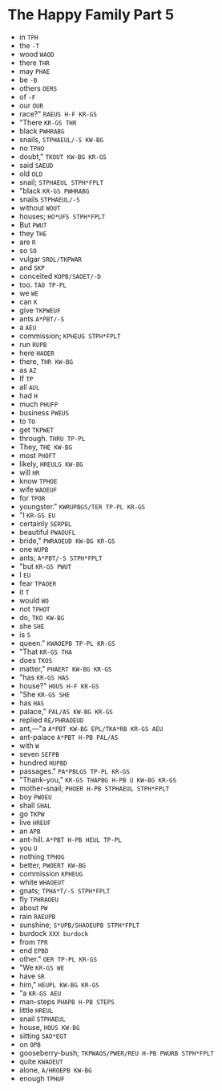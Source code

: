 # The Happy Family Part 5

* in `TPH`
* the `-T`
* wood `WAOD`
* there `THR`
* may `PHAE`
* be `-B`
* others `OERS`
* of `-F`
* our `OUR`
* race?" `RAEUS H-F KR-GS`
* "There `KR-GS THR`
* black `PWHRABG`
* snails, `STPHAEUL/-S KW-BG`
* no `TPHO`
* doubt," `TKOUT KW-BG KR-GS`
* said `SAEUD`
* old `OLD`
* snail; `STPHAEUL STPH*FPLT`
* "black `KR-GS PWHRABG`
* snails `STPHAEUL/-S`
* without `WOUT`
* houses; `HO*UFS STPH*FPLT`
* But `PWUT`
* they `THE`
* are `R`
* so `SO`
* vulgar `SROL/TKPWAR`
* and `SKP`
* conceited `KOPB/SAOET/-D`
* too. `TAO TP-PL`
* we `WE`
* can `K`
* give `TKPWEUF`
* ants `A*PBT/-S`
* a `AEU`
* commission; `KPHEUG STPH*FPLT`
* run `RUPB`
* here `HAOER`
* there, `THR KW-BG`
* as `AZ`
* If `TP`
* all `AUL`
* had `H`
* much `PHUFP`
* business `PWEUS`
* to `TO`
* get `TKPWET`
* through. `THRU TP-PL`
* They, `THE KW-BG`
* most `PHOFT`
* likely, `HREULG KW-BG`
* will `HR`
* know `TPHOE`
* wife `WAOEUF`
* for `TPOR`
* youngster." `KWRUPBGS/TER TP-PL KR-GS`
* "I `KR-GS EU`
* certainly `SERPBL`
* beautiful `PWAOUFL`
* bride," `PWRAOEUD KW-BG KR-GS`
* one `WUPB`
* ants; `A*PBT/-S STPH*FPLT`
* "but `KR-GS PWUT`
* I `EU`
* fear `TPAOER`
* it `T`
* would `WO`
* not `TPHOT`
* do, `TKO KW-BG`
* she `SHE`
* is `S`
* queen." `KWAOEPB TP-PL KR-GS`
* "That `KR-GS THA`
* does `TKOS`
* matter," `PHAERT KW-BG KR-GS`
* "has `KR-GS HAS`
* house?" `HOUS H-F KR-GS`
* "She `KR-GS SHE`
* has `HAS`
* palace," `PAL/AS KW-BG KR-GS`
* replied `RE/PHRAOEUD`
* ant,—"a `A*PBT KW-BG EPL/TKA*RB KR-GS AEU`
* ant-palace `A*PBT H-PB PAL/AS`
* with `W`
* seven `SEFPB`
* hundred `HUPBD`
* passages." `PA*PBLGS TP-PL KR-GS`
* "Thank-you," `KR-GS THAPBG H-PB U KW-BG KR-GS`
* mother-snail; `PHOER H-PB STPHAEUL STPH*FPLT`
* boy `PWOEU`
* shall `SHAL`
* go `TKPW`
* live `HREUF`
* an `APB`
* ant-hill. `A*PBT H-PB HEUL TP-PL`
* you `U`
* nothing `TPHOG`
* better, `PWOERT KW-BG`
* commission `KPHEUG`
* white `WHAOEUT`
* gnats; `TPHA*T/-S STPH*FPLT`
* fly `TPHRAOEU`
* about `PW`
* rain `RAEUPB`
* sunshine; `S*UPB/SHAOEUPB STPH*FPLT`
* burdock `XXX burdock`
* from `TPR`
* end `EPBD`
* other." `OER TP-PL KR-GS`
* "We `KR-GS WE`
* have `SR`
* him," `HEUPL KW-BG KR-GS`
* "a `KR-GS AEU`
* man-steps `PHAPB H-PB STEPS`
* little `HREUL`
* snail `STPHAEUL`
* house, `HOUS KW-BG`
* sitting `SAO*EGT`
* on `OPB`
* gooseberry-bush; `TKPWAOS/PWER/REU H-PB PWURB STPH*FPLT`
* quite `KWAOEUT`
* alone, `A/HROEPB KW-BG`
* enough `TPHUF`
